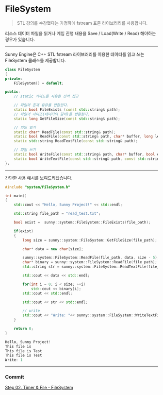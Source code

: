 # FileSystem

> STL 강의를 수강했다는 가정하에 fstream 표준 라이브러리를 사용합니다.

리소스 데이터 파일을 읽거나 게임 진행 내용을 Save / Load(Write / Read) 해야하는 경우가 있습니다.

---

Sunny Engine은 C++ STL fstream 라이브러리를 이용한 데이터를 읽고 쓰는 FileSystem 클래스를 제공합니다.

```cpp
class FileSystem
{
private:
    FileSystem() = default;

public:
    // static 키워드를 사용한 전역 접근

    // 파일의 존재 유뮤를 반환한다.
    static bool FileExists (const std::string& path);
    // 파일의 사이즈(데이터의 길이)를 반환한다.
    static long GetFileSize(const std::string& path);

    // 파일 일기
    static char* ReadFile(const std::string& path);
    static bool ReadFile(const std::string& path, char* buffer, long length = -1);
    static std::string ReadTextFile(const std::string& path);

    // 파일 쓰기
    static bool WriteFile(const std::string& path, char* buffer, bool overwrite = true);
    static bool WriteTextFile(const std::string& path, const std::string& text, bool overwrite = true);
};
```

---

간단한 사용 예시를 보여드리겠습니다.

```cpp
#include "system/FileSystem.h"

int main()
{
    std::cout << "Hello, Sunny Project!" << std::endl;

    std::string file_path = "read_test.txt";

    bool exist =  sunny::system::FileSystem::FileExists(file_path);

    if(exist)
    {
        long size = sunny::system::FileSystem::GetFileSize(file_path);

        char* data = new char[size];

        sunny::system::FileSystem::ReadFile(file_path, data, size - 5);
        char* binary = sunny::system::FileSystem::ReadFile(file_path);
        std::string str = sunny::system::FileSystem::ReadTextFile(file_path);

        std::cout << data << std::endl;

        for(int i = 0; i < size; ++i)
            std::cout << binary[i];
        std::cout << std::endl;

        std::cout << str << std::endl;

        // write
        std::cout << "Write: "<< sunny::system::FileSystem::WriteTextFile("write_test.txt", str) << std::endl;
    }

    return 0;
}

Hello, Sunny Project!
This file is
This file is Test
This file is Test
Write: 1
```
---

### Commit
[Step 02. Timer & File - FileSystem](https://github.com/adunStudio/Sunny/commit/97834afb7f2be193ee592ef4ae5890c4cdd5ff58)
